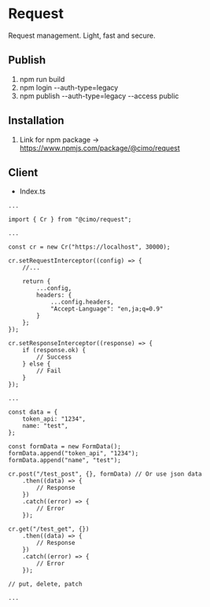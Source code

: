 # Request

Request management. Light, fast and secure.

## Publish

1. npm run build
2. npm login --auth-type=legacy
3. npm publish --auth-type=legacy --access public

## Installation

1. Link for npm package -> https://www.npmjs.com/package/@cimo/request

## Client

-   Index.ts

```
...

import { Cr } from "@cimo/request";

...

const cr = new Cr("https://localhost", 30000);

cr.setRequestInterceptor((config) => {
    //...

    return {
        ...config,
        headers: {
            ...config.headers,
            "Accept-Language": "en,ja;q=0.9"
        }
    };
});

cr.setResponseInterceptor((response) => {
    if (response.ok) {
        // Success
    } else {
        // Fail
    }
});

...

const data = {
    token_api: "1234",
    name: "test",
};

const formData = new FormData();
formData.append("token_api", "1234");
formData.append("name", "test");

cr.post("/test_post", {}, formData) // Or use json data
    .then((data) => {
        // Response
    })
    .catch((error) => {
        // Error
    });

cr.get("/test_get", {})
    .then((data) => {
        // Response
    })
    .catch((error) => {
        // Error
    });

// put, delete, patch

...

```

